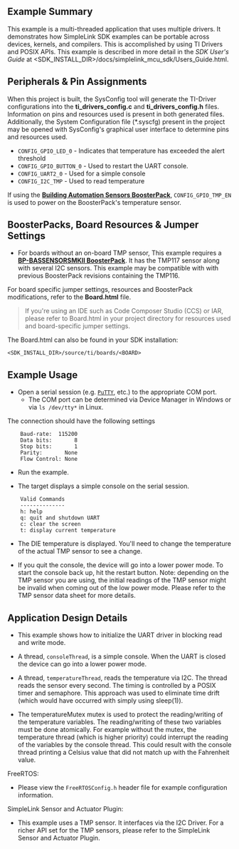 ## Example Summary

This example is a multi-threaded application that uses multiple drivers.
It demonstrates how SimpleLink SDK examples can be portable across devices,
kernels, and compilers. This is accomplished by using TI Drivers and
POSIX APIs. This example is described in more detail in the _SDK User's Guide_
at &lt;SDK_INSTALL_DIR&gt;/docs/simplelink_mcu_sdk/Users_Guide.html.

## Peripherals & Pin Assignments

When this project is built, the SysConfig tool will generate the TI-Driver
configurations into the __ti_drivers_config.c__ and __ti_drivers_config.h__
files. Information on pins and resources used is present in both generated
files. Additionally, the System Configuration file (\*.syscfg) present in the
project may be opened with SysConfig's graphical user interface to determine
pins and resources used.

* `CONFIG_GPIO_LED_0` - Indicates that temperature has exceeded the alert
threshold
* `CONFIG_GPIO_BUTTON_0` - Used to restart the UART console.
* `CONFIG_UART2_0` - Used for a simple console
* `CONFIG_I2C_TMP` - Used to read temperature

If using the [__Building Automation Sensors BoosterPack__][bp-bassensorsmkii], `CONFIG_GPIO_TMP_EN`
is used to power on the BoosterPack's temperature sensor.

## BoosterPacks, Board Resources & Jumper Settings

* For boards without an on-board TMP sensor, This example requires a
[__BP-BASSENSORSMKII BoosterPack__][bp-bassensorsmkii]. It has the TMP117
sensor along with several I2C sensors. This example may be compatible with
with previous BoosterPack revisions containing the TMP116.

For board specific jumper settings, resources and BoosterPack modifications,
refer to the __Board.html__ file.

> If you're using an IDE such as Code Composer Studio (CCS) or IAR, please
refer to Board.html in your project directory for resources used and
board-specific jumper settings.

The Board.html can also be found in your SDK installation:

```text
<SDK_INSTALL_DIR>/source/ti/boards/<BOARD>
```

## Example Usage

* Open a serial session (e.g. [`PuTTY`](http://www.putty.org/ "PuTTY's
Homepage"), etc.) to the appropriate COM port.
    * The COM port can be determined via Device Manager in Windows or via
`ls /dev/tty*` in Linux.

The connection should have the following settings

```text
    Baud-rate:  115200
    Data bits:       8
    Stop bits:       1
    Parity:       None
    Flow Control: None
```

* Run the example.

* The target displays a simple console on the serial session.

```text
    Valid Commands
    --------------
    h: help
    q: quit and shutdown UART
    c: clear the screen
    t: display current temperature
```

* The DIE temperature is displayed. You'll need to change the temperature of
the actual TMP sensor to see a change.

* If you quit the console, the device will go into a lower power mode.
To start the console back up, hit the restart button. Note: depending on the
TMP sensor you are using, the initial readings of the TMP sensor might be
invalid when coming out of the low power mode. Please refer to the TMP sensor
data sheet for more details.

## Application Design Details

* This example shows how to initialize the UART driver in blocking read
and write mode.

* A thread, `consoleThread`, is a simple console. When the UART is closed
the device can go into a lower power mode.

* A thread, `temperatureThread`, reads the temperature via I2C. The thread reads
the sensor every second. The timing is controlled by a POSIX timer and
semaphore. This approach was used to eliminate time drift (which would have
occurred with simply using sleep(1)).

* The temperatureMutex mutex is used to protect the reading/writing of the
temperature variables. The reading/writing of these two variables must be
done atomically. For example without the mutex, the temperature thread
(which is higher priority) could interrupt the reading of the variables
by the console thread. This could result with the console thread printing a
Celsius value that did not match up with the Fahrenheit value.

FreeRTOS:

* Please view the `FreeRTOSConfig.h` header file for example configuration
information.

SimpleLink Sensor and Actuator Plugin:

* This example uses a TMP sensor. It interfaces via the I2C Driver. For a
richer API set for the TMP sensors, please refer to the SimpleLink
Sensor and Actuator Plugin.

[bp-bassensorsmkii]: http://www.ti.com/tool/bp-bassensorsmkii
